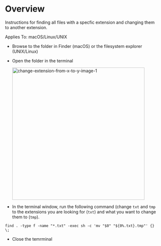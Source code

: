 # Overview

Instructions for finding all files with a specfic extension and changing them to another extension.

Applies To: macOS/Linux/UNIX

- Browse to the folder in Finder (macOS) or the filesystem explorer (UNIX/Linux)
- Open the folder in the terminal
  
  <img width="437" alt="change-extension-from-x-to-y-image-1" src="https://github.com/ossiemoore/random-bits/assets/44754148/3085c598-d75a-46f3-be81-92a5108fbba6">
- In the terminal window, run the following command (change `txt` and `tmp` to the extensions you are looking for (`txt`) and what you want to change them to (`tmp`). 
```
find . -type f -name "*.txt" -exec sh -c 'mv "$0" "${0%.txt}.tmp"' {} \;
```

- Close the temrminal
